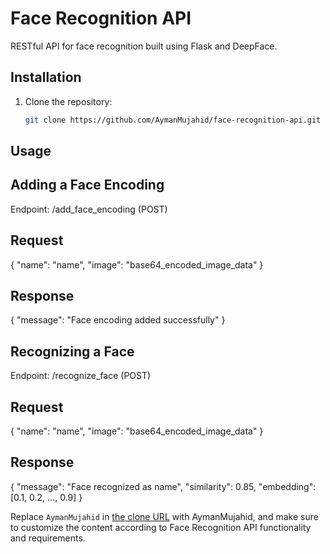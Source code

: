 # Face Recognition API

RESTful API for face recognition built using Flask and DeepFace.

## Installation

1. Clone the repository:
   ```bash
   git clone https://github.com/AymanMujahid/face-recognition-api.git

## Usage
## Adding a Face Encoding
Endpoint: /add_face_encoding (POST)

## Request   
{
  "name": "name",
  "image": "base64_encoded_image_data"
}

## Response
{
  "message": "Face encoding added successfully"
}

## Recognizing a Face
Endpoint: /recognize_face (POST)

## Request
{
  "name": "name",
  "image": "base64_encoded_image_data"
}

## Response
{
  "message": "Face recognized as name",
  "similarity": 0.85,
  "embedding": [0.1, 0.2, ..., 0.9]
}


Replace `AymanMujahid` in [the clone URL](https://github.com/AymanMujahid/face-recognition-api.git) with AymanMujahid, and make sure to customize the content according to Face Recognition API functionality and requirements.

